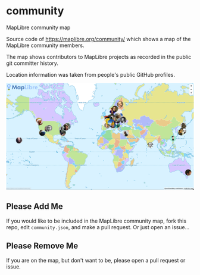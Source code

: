 # community
MapLibre community map 

Source code of https://maplibre.org/community/ which shows a map of the MapLibre community members.

The map shows contributors to MapLibre projects as recorded in the public git committer history.

Location information was taken from people's public GitHub profiles.

<a href="https://maplibre.org/community/"><img src="map.png" width=650></a>

## Please Add Me

If you would like to be included in the MapLibre community map, fork this repo, edit `community.json`, and make a pull request. Or just open an issue...

## Please Remove Me

If you are on the map, but don't want to be, please open a pull request or issue.
